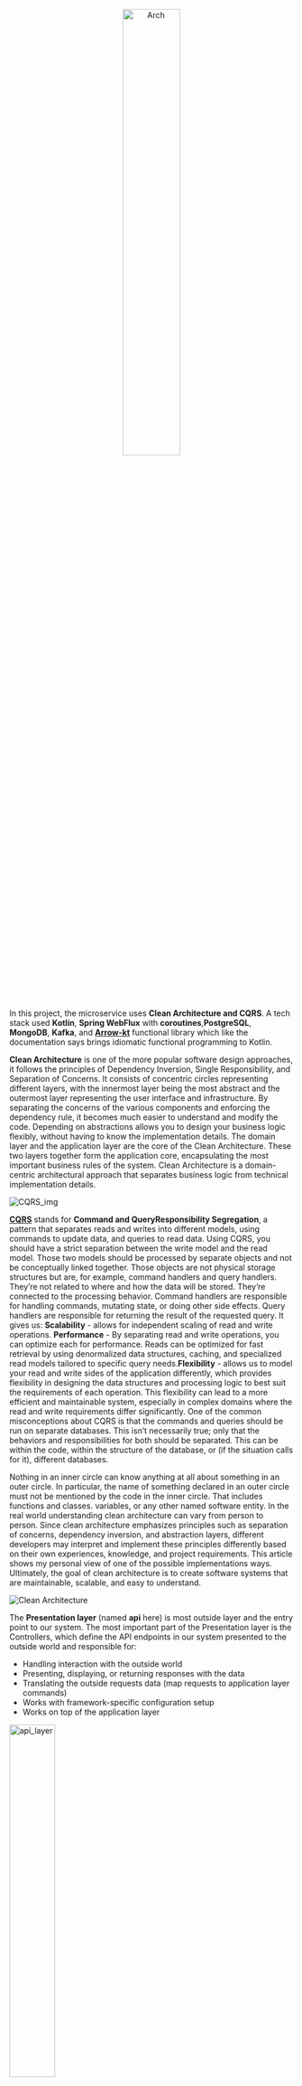 <p align="center">
    <img src="https://svgshare.com/i/13rC.svg" width="45%" height="auto" alt="Arch"/>
</p>

In this project, the microservice uses **Clean Architecture and CQRS**.
A tech stack used **Kotlin**, **Spring WebFlux** with **coroutines**,**PostgreSQL**, **MongoDB**,
**Kafka**, and [**Arrow-kt**](https://arrow-kt.io/) functional library
which like the documentation says brings idiomatic functional programming to Kotlin.

**Clean Architecture** is one of the more popular software design approaches, it follows the principles of Dependency
Inversion, Single Responsibility, and Separation of Concerns. It consists of concentric circles representing different
layers, with the innermost layer being the most abstract and the outermost layer representing the user interface and
infrastructure. By separating the concerns of the various components and enforcing the dependency rule, it becomes much
easier to understand and modify the code. Depending on abstractions allows you to design your business logic flexibly,
without having to know the implementation details. The domain layer and the application layer are the core of the Clean
Architecture. These two layers together form the application core, encapsulating the most important business rules of
the system. Clean Architecture is a domain-centric architectural approach that separates business logic from technical
implementation details.

<img src="https://i.postimg.cc/9fqVxz6f/cqrs-2024-03-06-1437.png" alt="CQRS_img"/>

[**CQRS**](https://learn.microsoft.com/en-us/azure/architecture/patterns/cqrs) stands for **Command and QueryResponsibility Segregation**, a pattern that separates reads and writes into different models, using commands to
update data, and queries to read data. Using CQRS, you should have a strict separation between the write model and the
read model. Those two models should be processed by separate objects and not be conceptually linked together. Those
objects are not physical storage structures but are, for example, command handlers and query handlers. They’re not
related to where and how the data will be stored. They’re connected to the processing behavior. Command handlers are
responsible for handling commands, mutating state, or doing other side effects. Query handlers are responsible for
returning the result of the requested query. It gives us: **Scalability** - allows for independent scaling of read and
write operations. **Performance** - By separating read and write operations, you can optimize each for performance.
Reads can be optimized for fast retrieval by using denormalized data structures, caching, and specialized read models
tailored to specific query needs.**Flexibility** - allows us to model your read and write sides of the application
differently, which provides flexibility in designing the data structures and processing logic to best suit the
requirements of each operation. This flexibility can lead to a more efficient and maintainable system, especially in
complex domains where the read and write requirements differ significantly. One of the common misconceptions about CQRS
is that the commands and queries should be run on separate databases. This isn’t necessarily true; only that the
behaviors and responsibilities for both should be separated. This can be within the code, within the structure of the
database, or (if the situation calls for it), different databases.

Nothing in an inner circle can know anything at all about something in an outer circle. In particular, the name of
something declared in an outer circle must not be mentioned by the code in the inner circle. That includes functions and
classes. variables, or any other named software entity. In the real world understanding clean architecture can vary from
person to person. Since clean architecture emphasizes principles such as separation of concerns, dependency inversion,
and abstraction layers, different developers may interpret and implement these principles differently based on their own
experiences, knowledge, and project requirements. This article shows my personal view of one of the possible
implementations ways. Ultimately, the goal of clean architecture is to create software systems that are maintainable,
scalable, and easy to understand.

<img src="https://i.postimg.cc/hjYDmP70/Clean-Architecture-schema.jpg" alt="Clean Architecture"/>

The **Presentation layer** (named **api** here) is most outside layer and the entry point to our system. The most
important part of the Presentation layer is the Controllers, which define the API endpoints in our system presented to
the outside world and responsible for:

* Handling interaction with the outside world
* Presenting, displaying, or returning responses with the data
* Translating the outside requests data (map requests to application layer commands)
* Works with framework-specific configuration setup
* Works on top of the application layer

<img src="https://i.postimg.cc/JhsKQvL1/api-main.png" alt="api_layer" width="40%" height="auto" />

Let's look at the full way of command requests in the microservice. First things first, it accepts REST HTTP requests,
validates input, if it's secured checks credentials, etc., then maps the request to the DTO the command and calls
**AccountCommandService** **handle** method.
For example, let's look at creating new account and deposit balance commands methods call flow:

<img src="https://i.postimg.cc/hvWCvrNK/swagger-openapi-main.png" alt="swagger"/>

<img src="https://i.postimg.cc/cLsbfFCH/create-response.png" alt="swagger_create_response"/>

```kotlin
@Tag(name = "Accounts", description = "Account domain REST endpoints")
@RestController
@RequestMapping(path = ["/api/v1/accounts"])
class AccountController(
    private val accountCommandService: AccountCommandService,
    private val accountQueryService: AccountQueryService
) {

    @Operation(
        method = "createAccount", operationId = "createAccount", description = "Create new Account",
        responses = [
            ApiResponse(
                description = "Create new Account",
                responseCode = "201",
                content = [Content(
                    mediaType = MediaType.APPLICATION_JSON_VALUE,
                    schema = Schema(implementation = AccountId::class)
                )]
            ),
            ApiResponse(
                description = "bad request response",
                responseCode = "400",
                content = [Content(schema = Schema(implementation = ErrorHttpResponse::class))]
            )],
    )
    @PostMapping
    suspend fun createAccount(
        @Valid @RequestBody request: CreateAccountRequest
    ): ResponseEntity<out Any> = eitherScope(ctx) {
        accountCommandService.handle(request.toCommand()).bind()
    }.fold(
        ifLeft = { mapErrorToResponse(it) },
        ifRight = { ResponseEntity.status(HttpStatus.CREATED).body(it) }
    )

    @Operation(
        method = "depositBalance", operationId = "depositBalance", description = "Deposit balance",
        responses = [
            ApiResponse(
                description = "Deposit balance",
                responseCode = "200",
                content = [Content(
                    mediaType = MediaType.APPLICATION_JSON_VALUE,
                    schema = Schema(implementation = BaseResponse::class)
                )]
            ),
            ApiResponse(
                description = "bad request response",
                responseCode = "400",
                content = [Content(schema = Schema(implementation = ErrorHttpResponse::class))]
            )],
    )
    @PutMapping(path = ["/{id}/deposit"])
    suspend fun depositBalance(
        @PathVariable id: UUID,
        @Valid @RequestBody request: DepositBalanceRequest
    ): ResponseEntity<out Any> = eitherScope(ctx) {
        accountCommandService.handle(request.toCommand(AccountId(id))).bind()
    }.fold(
        ifLeft = { mapErrorToResponse(it) },
        ifRight = { okResponse(it) }
    )
}
```

The **Application layer** contains the use cases of the application. A use case represents a specific interaction or
action that the system can perform. Each use case is implemented as a command or a query. It is part of the whole
application core like a Domain layer and is responsible for:

* Executing the application use cases (all the actions and commands allowed to be done with the system)
* Fetch domain objects
* Manipulating domain objects

<img src="https://i.postimg.cc/9QSsVW85/application-main.png" alt="Application layer" width="35%" height="auto"/>

The **application** layer **AccountCommandService** has the business logic, which runs required business rules validations,
then applies changes to the domain aggregate, persists domain objects in the database, produces the domain events, and
persists in the outbox table within one single transaction. The current application used some not-required small
optimization for outbox publishing, after the command service commits the transaction, we publish the event, but we
don't care if this publishes fails, because of polling publisher realized as **Spring** scheduler anyway will process it.

[**Arrow**](https://arrow-kt.io/) greatly improves developer experience because Kotlin doesn’t ship the [**Either**](https://apidocs.arrow-kt.io/arrow-core/arrow.core/-either/index.html) type with the standard SDK.
Either is an entity whose value can be of two different types, called **left and right**.
By convention, the **Right is for the success case, and the Left for the error one**. 
It allows us to express the fact that a call might return a correct value or an error, 
and differentiate between the two of them. The Left/Right naming pattern is just a convention.
Either is a great way to make the error handling in your code more explicit. 
Making the code more explicit reduces the amount of context that you need to keep in your head,
which in turn makes the code easier to understand.

```kotlin
interface AccountCommandService {

    suspend fun handle(command: CreateAccountCommand): Either<AppError, AccountId>

    suspend fun handle(command: ChangeAccountStatusCommand): Either<AppError, Unit>

    suspend fun handle(command: ChangeContactInfoCommand): Either<AppError, Unit>

    suspend fun handle(command: DepositBalanceCommand): Either<AppError, Unit>

    suspend fun handle(command: WithdrawBalanceCommand): Either<AppError, Unit>

    suspend fun handle(command: UpdatePersonalInfoCommand): Either<AppError, Unit>
}

@Service
class AccountCommandServiceImpl(
    private val accountRepository: AccountRepository,
    private val outboxRepository: OutboxRepository,
    private val tx: TransactionalOperator,
    private val eventPublisher: EventPublisher,
    private val serializer: Serializer,
    private val emailVerifierClient: EmailVerifierClient,
    private val paymentClient: PaymentClient
) : AccountCommandService {

    override suspend fun handle(command: CreateAccountCommand): Either<AppError, AccountId> = eitherScope(ctx) {
        emailVerifierClient.verifyEmail(command.contactInfo.email).bind()

        val (account, event) = tx.executeAndAwait {
            val account = accountRepository.save(command.toAccount()).bind()
            val event = outboxRepository.insert(account.toAccountCreatedOutboxEvent(serializer)).bind()
            account to event
        }

        publisherScope.launch { publishOutboxEvent(event) }
        account.accountId
    }

    override suspend fun handle(command: DepositBalanceCommand): Either<AppError, Unit> = eitherScope(ctx) {
        paymentClient.verifyPaymentTransaction(command.accountId.string(), command.transactionId).bind()

        val event = tx.executeAndAwait {
            val foundAccount = accountRepository.getById(command.accountId).bind()
            foundAccount.depositBalance(command.balance).bind()

            val account = accountRepository.update(foundAccount).bind()
            val event = account.toBalanceDepositedOutboxEvent(command.balance, serializer)
            outboxRepository.insert(event).bind()
        }

        publisherScope.launch { publishOutboxEvent(event) }
    }
}
```

**Domain layer** encapsulates the most important business rules of the system, it is the place where we have to start
building core business rules, at the Domain-centric architecture, we start developing from the domain.
The responsibilities of the domain layer:

* Defining domain models
* Defining rules, domain and business errors
* Executing the application business logic
* Enforcing the business rules

<img src="https://i.postimg.cc/4dGLNnpM/domain-full.png" alt="Domain layer" width="40%" height="auto"/>

**Domain models** have **data and behavior** and represent the domain.
We have two approaches for designing - **rich** and **anemic** domain models.
**Anemic models** allow external manipulation of our data, and it's usually antipattern because
the domain object itself doesn't control its own data. **Rich** domain models contain both **data and behavior**, then
richer behavior then richer domain model. It exposes only a specific set of public methods, which allows manipulation of
data only in the way the domain approves, encapsulates logic, and does validations. Rich domain model
properties are read-only by default.

Domain models can be always valid or not, better to prefer always valid domain models,
at any point in time when we're working with domain state, we know it's valid and don't need to write additional
validations to check it, always valid domain models means always in the valid state.
And one more important detail is **Persistence ignorance** -
modeling the domain without taking into account how domain objects will be persisted.

```kotlin
class Account(
    val accountId: AccountId = AccountId(),
) {
    var contactInfo: ContactInfo = ContactInfo()
        private set
    var personalInfo: PersonalInfo = PersonalInfo()
        private set
    var address: Address = Address()
        private set
    var balance: Balance = Balance()
        private set
    var status: AccountStatus = AccountStatus.FREE
        private set

    var version: Long = 0
        private set
    var updatedAt: Instant? = null
        private set
    var createdAt: Instant? = null
        private set

    fun depositBalance(newBalance: Balance): Either<AppError, Account> = either {
        if (balance.balanceCurrency != newBalance.balanceCurrency) raise(InvalidBalanceCurrency("invalid currency: $newBalance"))
        if (newBalance.amount < 0) raise(InvalidBalanceAmount("invalid balance amount: $newBalance"))

        balance = balance.copy(amount = (balance.amount + newBalance.amount))
        updatedAt = Instant.now()

        this@Account
    }

    fun withdrawBalance(newBalance: Balance): Either<AppError, Account> = either {
        if (balance.balanceCurrency != newBalance.balanceCurrency) raise(InvalidBalanceCurrency("invalid currency: $newBalance"))
        if (newBalance.amount < 0) raise(InvalidBalanceAmount("invalid balance amount: $newBalance"))

        val newAmount = (balance.amount - newBalance.amount)
        if ((newAmount) < 0) raise(InvalidBalanceError("invalid balance: $newBalance"))

        balance = balance.copy(amount = newAmount)
        updatedAt = Instant.now()

        this@Account
    }

    fun updateStatus(newStatus: AccountStatus): Either<AppError, Account> = either {
        status = newStatus
        updatedAt = Instant.now()
        this@Account
    }

    fun changeContactInfo(newContactInfo: ContactInfo): Either<AppError, Account> = either {
        contactInfo = newContactInfo
        updatedAt = Instant.now()
        this@Account
    }

    fun changeAddress(newAddress: Address): Either<AppError, Account> = either {
        address = newAddress
        updatedAt = Instant.now()
        this@Account
    }

    fun changePersonalInfo(newPersonalInfo: PersonalInfo): Either<AppError, Account> = either {
        personalInfo = newPersonalInfo
        updatedAt = Instant.now()
        this@Account
    }

    fun incVersion(amount: Long = 1): Either<AppError, Account> = either {
        if (amount < 1) raise(InvalidVersion("invalid version: $amount"))
        version += amount
        updatedAt = Instant.now()
        this@Account
    }

    fun withVersion(amount: Long = 1): Account {
        version = amount
        updatedAt = Instant.now()
        return this
    }

    fun decVersion(amount: Long = 1): Either<AppError, Account> = either {
        if (amount < 1) raise(InvalidVersion("invalid version: $amount"))
        version -= amount
        updatedAt = Instant.now()
        this@Account
    }

    fun withUpdatedAt(newValue: Instant): Account {
        updatedAt = newValue
        return this
    }
}
```

The next is the **Infrastructure layer** which contains implementations for external-facing services and is responsible
for:

* Interacting with persistence solution
* Interacting with other services (http clients, message brokers, etc.)
* Has actual implementations of the interfaces from the application layer
* Identity concerns

<img src="https://i.postimg.cc/0yqJ4mvL/infrastructure-main.png" alt="Infrastructure layer" width="40%" height="auto"/>


At the **Infrastructure layer** we have implementations of the application layer interfaces. As the main write database
used **PostgreSQL** with [**r2dbc**](https://spring.io/projects/spring-data-r2dbc) reactive driver, and **DatabaseClient
** with raw SQL queries, but if we want to use ORM entity, anyway we still pass domain objects through the other layers
interfaces, and then inside the repository implementation code map to the ORM entities. For this project keep spring
annotations as it is, but if we want cleaner implementation it's possible to move them to another layer.
In this example, project sql schema is simplified and not normalized.

```kotlin
interface AccountRepository {

    suspend fun getById(id: AccountId): Either<AppError, Account>

    suspend fun save(account: Account): Either<AppError, Account>

    suspend fun update(account: Account): Either<AppError, Account>
}

@Repository
class AccountRepositoryImpl(
    private val dbClient: DatabaseClient
) : AccountRepository {

    override suspend fun save(account: Account): Either<AppError, Account> = eitherScope<AppError, Account>(ctx) {
        dbClient.sql(INSERT_ACCOUNT_QUERY.trimMargin())
            .bindValues(account.withVersion(FIRST_VERSION).toPostgresEntityMap())
            .fetch()
            .rowsUpdated()
            .awaitSingle()

        account
    }

    override suspend fun update(account: Account): Either<AppError, Account> = eitherScope(ctx) {
        dbClient.sql(OPTIMISTIC_UPDATE_QUERY.trimMargin())
            .bindValues(account.withUpdatedAt(Instant.now()).toPostgresEntityMap(withOptimisticLock = true))
            .fetch()
            .rowsUpdated()
            .awaitSingle()

        account.incVersion().bind()
    }

    override suspend fun getById(id: AccountId): Either<AppError, Account> = eitherScope(ctx) {
        dbClient.sql(GET_ACCOUNT_BY_ID_QUERY.trimMargin())
            .bind(ID_FIELD, id.id)
            .map { row, _ -> row.toAccount() }
            .awaitSingleOrNull()
            ?: raise(AccountNotFoundError("account for id: $id not found"))
    }
}
```
<img src="https://i.postimg.cc/cL2fdJpS/pg-schema.png" alt="pg_schema" width="50%" height="auto"/>

Important detail about **outbox repository realisation**:

<img src="https://i.postimg.cc/pVh8Hw9Y/select-for-update.png" alt="Select_for_update" width="65%" height="auto"/>

The **outbox repository**, important detail here is to be able to handle the case of multiple pod instances processing in
parallel outbox table, of course, we have idempotent consumers, but as we can, we have to avoid processing the same
table events more than one time, to prevent multiple instances select and publish the same events,
we use here **FOR UPDATE SKIP LOCKED** - this combination does the next thing,
when one instance tries to select a batch of outbox events if
some other instances already selected these records, first, one will skip locked records and select the next available
and not locked, and so on.
But again it's only my personal preferred way of implementation, the use of only polling publisher is usually default one.
as an alternative possible to use debezium for example, but it's up to you.

```kotlin
interface OutboxRepository {

    suspend fun insert(event: OutboxEvent): Either<AppError, OutboxEvent>

    suspend fun deleteWithLock(
        event: OutboxEvent,
        callback: suspend (event: OutboxEvent) -> Either<AppError, Unit>
    ): Either<AppError, OutboxEvent>

    suspend fun deleteEventsWithLock(
        batchSize: Int,
        callback: suspend (event: OutboxEvent) -> Either<AppError, Unit>
    ): Either<AppError, Unit>
}

@Component
class OutboxRepositoryImpl(
    private val dbClient: DatabaseClient,
    private val tx: TransactionalOperator
) : OutboxRepository {

    override suspend fun insert(event: OutboxEvent): Either<AppError, OutboxEvent> = eitherScope(ctx) {
        dbClient.sql(INSERT_OUTBOX_EVENT_QUERY.trimMargin())
            .bindValues(event.toPostgresValuesMap())
            .map { row, _ -> row.get(ROW_EVENT_ID, String::class.java) }
            .one()
            .awaitSingle()
            .let { event }
    }


    override suspend fun deleteWithLock(
        event: OutboxEvent,
        callback: suspend (event: OutboxEvent) -> Either<AppError, Unit>
    ): Either<AppError, OutboxEvent> = eitherScope {
        tx.executeAndAwait {
            dbClient.sql(GET_OUTBOX_EVENT_BY_ID_FOR_UPDATE_SKIP_LOCKED_QUERY.trimMargin())
                .bindValues(mutableMapOf(EVENT_ID to event.eventId))
                .map { row, _ -> row.get(ROW_EVENT_ID, String::class.java) }
                .one()
                .awaitSingleOrNull()

            callback(event).bind()
            deleteOutboxEvent(event).bind()
            event
        }
    }


    override suspend fun deleteEventsWithLock(
        batchSize: Int,
        callback: suspend (event: OutboxEvent) -> Either<AppError, Unit>
    ): Either<AppError, Unit> = eitherScope(ctx) {
        tx.executeAndAwait {
            dbClient.sql(GET_OUTBOX_EVENTS_FOR_UPDATE_SKIP_LOCKED_QUERY.trimMargin())
                .bind(LIMIT, batchSize)
                .map { row, _ -> row.toOutboxEvent() }
                .all()
                .asFlow()
                .onStart { log.info { "start publishing outbox events batch: $batchSize" } }
                .onEach { callback(it).bind() }
                .onEach { event -> deleteOutboxEvent(event).bind() }
                .onCompletion { log.info { "completed publishing outbox events batch: $batchSize" } }
                .collect()
        }
    }

    private suspend fun deleteOutboxEvent(event: OutboxEvent): Either<AppError, Long> = eitherScope(ctx) {
        dbClient.sql(DELETE_OUTBOX_EVENT_BY_ID_QUERY)
            .bindValues(mutableMapOf(EVENT_ID to event.eventId))
            .fetch()
            .rowsUpdated()
            .awaitSingle()
    }
}
```

The [**polling publisher**](https://microservices.io/patterns/data/polling-publisher.html) implementation is a scheduled
process that does the same job for publishing and deleting events at the given interval,
as typed earlier and uses the same service method:

```kotlin
@Component
@ConditionalOnProperty(prefix = "schedulers", value = ["outbox.enable"], havingValue = "true")
class OutboxScheduler(
    private val outboxRepository: OutboxRepository,
    private val publisher: EventPublisher,
) {

    @Value("\${schedulers.outbox.batchSize}")
    private var batchSize: Int = 30

    @Scheduled(
        initialDelayString = "\${schedulers.outbox.initialDelayMillis}",
        fixedRateString = "\${schedulers.outbox.fixedRate}"
    )
    fun publishOutboxEvents() = runBlocking {
        eitherScope {
            outboxRepository.deleteEventsWithLock(batchSize) { publisher.publish(it) }.bind()
        }.fold(
            ifLeft = { err -> log.error { "error while publishing scheduler outbox events: $err" } },
            ifRight = { log.info { "outbox scheduler published events" } }
        )
    }
}
```

<img src="https://i.postimg.cc/Dz4dGGr0/kafka-message.png" alt="kafka_message"/>

**Domain event** is something interesting from a business point of view, that happened within the system, something that
already occurred. We're capturing the fact something happened with the system. After events have been published from the
outbox table to the broker, in this application, it consumes them from the Kafka, and the consumers themselves call 
**EventHandlerService** methods, which builds a read model for out domain aggregates.

The **read model** of a **CQRS**-based system provides materialized views of the data, typically as highly denormalized
views. These views are tailored to the interfaces and display requirements of the application, which helps to maximize
both display and query performance. For error handling and retry, messages prefer to use separate retry topics and
listeners. Using the stream of events as the write store, rather than the actual data at a point in time, avoids update
conflicts on a single aggregate and maximizes performance and scalability. The events can be used to asynchronously
generate materialized views of the data that are used to populate the read store. As with any system where the write and
read stores are separate, systems based on this pattern are only eventually consistent. There will be some delay between
the event being generated and the data store being updated. Here is Kafka consumer implementation:

```kotlin
@Component
class BalanceDepositedEventConsumer(
    private val eventProcessor: EventProcessor,
    private val kafkaTopics: KafkaTopics
) {


    @KafkaListener(
        groupId = "\${kafka.consumer-group-id:account_microservice_group_id}",
        topics = ["\${topics.accountBalanceDeposited.name}"],
    )
    fun process(ack: Acknowledgment, record: ConsumerRecord<String, ByteArray>) = eventProcessor.process(
        ack = ack,
        consumerRecord = record,
        deserializationClazz = BalanceDepositedEvent::class.java,
        onError = eventProcessor.errorRetryHandler(kafkaTopics.accountBalanceDepositedRetry.name, DEFAULT_RETRY_COUNT)
    ) { event ->
        eventProcessor.on(
            ack = ack,
            consumerRecord = record,
            event = event,
            retryTopic = kafkaTopics.accountBalanceDepositedRetry.name
        )
    }

    @KafkaListener(
        groupId = "\${kafka.consumer-group-id:account_microservice_group_id}",
        topics = ["\${topics.accountBalanceDepositedRetry.name}"],
    )
    fun processRetry(ack: Acknowledgment, record: ConsumerRecord<String, ByteArray>) = eventProcessor.process(
        ack = ack,
        consumerRecord = record,
        deserializationClazz = BalanceDepositedEvent::class.java,
        onError = eventProcessor.errorRetryHandler(kafkaTopics.accountBalanceDepositedRetry.name, DEFAULT_RETRY_COUNT)
    ) { event ->
        eventProcessor.on(
            ack = ack,
            consumerRecord = record,
            event = event,
            retryTopic = kafkaTopics.accountBalanceDepositedRetry.name
        )
    }
}
```

At the **application** layer **AccountEventsHandlerService** is implemented in the following way:

```kotlin
interface AccountEventHandlerService {

    suspend fun on(event: AccountCreatedEvent): Either<AppError, Unit>

    suspend fun on(event: BalanceDepositedEvent): Either<AppError, Unit>

    suspend fun on(event: BalanceWithdrawEvent): Either<AppError, Unit>

    suspend fun on(event: PersonalInfoUpdatedEvent): Either<AppError, Unit>

    suspend fun on(event: ContactInfoChangedEvent): Either<AppError, Unit>

    suspend fun on(event: AccountStatusChangedEvent): Either<AppError, Unit>
}

@Component
class AccountEventHandlerServiceImpl(
    private val accountProjectionRepository: AccountProjectionRepository
) : AccountEventHandlerService {

    override suspend fun on(event: AccountCreatedEvent): Either<AppError, Unit> = eitherScope(ctx) {
        accountProjectionRepository.save(event.toAccount()).bind()
    }

    override suspend fun on(event: BalanceDepositedEvent): Either<AppError, Unit> = eitherScope(ctx) {
        findAndUpdateAccountById(event.accountId, event.version) { account ->
            account.depositBalance(event.balance).bind()
        }.bind()
    }

    private suspend fun findAndUpdateAccountById(
        accountId: AccountId,
        eventVersion: Long,
        block: suspend (Account) -> Account
    ): Either<AppError, Account> = eitherScope(ctx) {
        val foundAccount = findAndValidateVersion(accountId, eventVersion).bind()
        val accountForUpdate = block(foundAccount)
        accountProjectionRepository.update(accountForUpdate).bind()
    }

    private suspend fun findAndValidateVersion(
        accountId: AccountId,
        eventVersion: Long
    ): Either<AppError, Account> = eitherScope(ctx) {
        val foundAccount = accountProjectionRepository.getById(accountId).bind()
        validateVersion(foundAccount, eventVersion).bind()
        foundAccount
    }
}
```

The **infrastructure** layer read model repository uses **MongoDB** [**Kotlin coroutines driver**](https://www.mongodb.com/docs/drivers/kotlin/coroutine/current/quick-reference/):

<img src="https://i.postimg.cc/pVC8pCwk/mongo-schema.png" alt="mongo_schema"  width="30%" height="auto"/>

```kotlin
interface AccountProjectionRepository {

    suspend fun save(account: Account): Either<AppError, Account>

    suspend fun update(account: Account): Either<AppError, Account>

    suspend fun getById(id: AccountId): Either<AppError, Account>

    suspend fun getByEmail(email: String): Either<AppError, Account>

    suspend fun getAll(page: Int, size: Int): Either<AppError, AccountsList>

    suspend fun upsert(account: Account): Either<AppError, Account>
}
```

```kotlin
@Component
class AccountProjectionRepositoryImpl(
    mongoClient: MongoClient,
) : AccountProjectionRepository {

    private val accountsDB = mongoClient.getDatabase(ACCOUNTS_DB)
    private val accountsCollection = accountsDB.getCollection<AccountDocument>(ACCOUNTS_COLLECTION)

    override suspend fun save(account: Account): Either<AppError, Account> = eitherScope<AppError, Account>(ctx) {
        val insertResult = accountsCollection.insertOne(account.toDocument())
        log.info { "account insertOneResult: $insertResult, account: $account" }
        account
    }

    override suspend fun update(account: Account): Either<AppError, Account> = eitherScope(ctx) {
        val filter = and(eq(ACCOUNT_ID, account.accountId.string()), eq(VERSION, account.version))
        val options = FindOneAndUpdateOptions().upsert(false).returnDocument(ReturnDocument.AFTER)

        accountsCollection.findOneAndUpdate(
            filter,
            account.incVersion().bind().toBsonUpdate(),
            options
        )
            ?.toAccount()
            ?: raise(AccountNotFoundError("account with id: ${account.accountId} not found"))
    }

    override suspend fun upsert(account: Account): Either<AppError, Account> = eitherScope(ctx) {
        val filter = and(eq(ACCOUNT_ID, account.accountId.string()))
        val options = FindOneAndUpdateOptions().upsert(true).returnDocument(ReturnDocument.AFTER)

        accountsCollection.findOneAndUpdate(
            filter,
            account.toBsonUpdate(),
            options
        )
            ?.toAccount()
            ?: raise(AccountNotFoundError("account with id: ${account.accountId} not found"))
    }

    override suspend fun getById(id: AccountId): Either<AppError, Account> = eitherScope(ctx) {
        accountsCollection.find<AccountDocument>(eq(ACCOUNT_ID, id.string()))
            .firstOrNull()
            ?.toAccount()
            ?: raise(AccountNotFoundError("account with id: $id not found"))
    }

    override suspend fun getByEmail(email: String): Either<AppError, Account> = eitherScope(ctx) {
        val filter = and(eq(CONTACT_INFO_EMAIL, email))
        accountsCollection.find(filter).firstOrNull()?.toAccount()
            ?: raise(AccountNotFoundError("account with email: $email not found"))
    }

    override suspend fun getAll(
        page: Int,
        size: Int
    ): Either<AppError, AccountsList> = eitherScope<AppError, AccountsList>(ctx) {
        parZip(coroutineContext, {
            accountsCollection.find()
                .skip(page * size)
                .limit(size)
                .map { it.toAccount() }
                .toList()
        }, {
            accountsCollection.find().count()
        }) { list, totalCount ->
            AccountsList(
                page = page,
                size = size,
                totalCount = totalCount,
                accountsList = list
            )
        }
    }
}
```

<img src="https://i.postimg.cc/9fgKmyWf/get-by-id-response.png" alt="swagger_get_by_id_response"/>

And **read queries** way through the layers is very similar, we accept HTTP requests at the **api** layer:

```kotlin
@Tag(name = "Accounts", description = "Account domain REST endpoints")
@RestController
@RequestMapping(path = ["/api/v1/accounts"])
class AccountController(
    private val accountCommandService: AccountCommandService,
    private val accountQueryService: AccountQueryService
) {
    @Operation(
        method = "getAccountByEmail", operationId = "getAccountByEmail", description = "Get account by email",
        responses = [
            ApiResponse(
                description = "Get account by email",
                responseCode = "200",
                content = [Content(
                    mediaType = MediaType.APPLICATION_JSON_VALUE,
                    schema = Schema(implementation = AccountResponse::class)
                )]
            ),
            ApiResponse(
                description = "bad request response",
                responseCode = "400",
                content = [Content(schema = Schema(implementation = ErrorHttpResponse::class))]
            )],
    )
    @GetMapping(path = ["/email/{email}"])
    suspend fun getAccountByEmail(
        @PathVariable @Email @Size(
            min = 6,
            max = 255
        ) email: String
    ): ResponseEntity<out Any> = eitherScope(ctx) {
        accountQueryService.handle(GetAccountByEmailQuery(email)).bind()
    }.fold(
        ifLeft = { mapErrorToResponse(it) },
        ifRight = { ResponseEntity.ok(it.toResponse()) }
    )
}
```

the **application** layer **AccountQueryService** methods:

```kotlin
interface AccountQueryService {

    suspend fun handle(query: GetAccountByIdQuery): Either<AppError, Account>

    suspend fun handle(query: GetAccountByEmailQuery): Either<AppError, Account>

    suspend fun handle(query: GetAllAccountsQuery): Either<AppError, AccountsList>
}
```

```kotlin
@Service
class AccountQueryServiceImpl(
    private val accountRepository: AccountRepository,
    private val accountProjectionRepository: AccountProjectionRepository
) : AccountQueryService {

    override suspend fun handle(query: GetAccountByIdQuery): Either<AppError, Account> = eitherScope(ctx) {
        accountRepository.getById(query.id).bind()
    }

    override suspend fun handle(query: GetAccountByEmailQuery): Either<AppError, Account> = eitherScope(ctx) {
        accountProjectionRepository.getByEmail(query.email).bind()
    }

    override suspend fun handle(query: GetAllAccountsQuery): Either<AppError, AccountsList> = eitherScope(ctx) {
        accountProjectionRepository.getAll(page = query.page, size = query.size).bind()
    }
}
```

and uses PostgreSQL or MongoDB repositories to get the data depending on the query use case:

```kotlin
@Component
class AccountProjectionRepositoryImpl(
    mongoClient: MongoClient,
) : AccountProjectionRepository {

    private val accountsDB = mongoClient.getDatabase(ACCOUNTS_DB)
    private val accountsCollection = accountsDB.getCollection<AccountDocument>(ACCOUNTS_COLLECTION)

    override suspend fun getByEmail(email: String): Either<AppError, Account> = eitherScope(ctx) {
        val filter = and(eq(CONTACT_INFO_EMAIL, email))
        accountsCollection.find(filter)
            .firstOrNull()
            ?.toAccount()
            ?: raise(AccountNotFoundError("account with email: $email not found"))
    }
}
```

In real-world applications, we have to implement many more necessary features, like k8s health checks, circuit breakers,
rate limiters, etc., this project is simplified for demonstration example, purposes.
I hope this article is useful, please start it if it is helpful for you. For feedback or questions, feel free to
contact [**me**](https://www.linkedin.com/in/alexander-bryksin/) by [**email**](alexander.bryksin@yandex.ru)
or any [**messengers**](https://t.me/AlexanderBryksin) :)